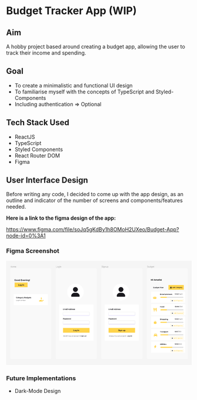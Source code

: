 # Budget Tracker App (WIP)

## Aim

A hobby project based around creating a budget app, allowing the user to track their income and spending.

## Goal

-   To create a minimalistic and functional UI design
-   To familiarise myself with the concepts of TypeScript and Styled-Components
-   Including authentication => Optional

## Tech Stack Used

-   ReactJS
-   TypeScript
-   Styled Components
-   React Router DOM
-   Figma

## User Interface Design

Before writing any code, I decided to come up with the app design, as an outline and indicator of the number of screens and components/features needed.

**Here is a link to the figma design of the app:**

https://www.figma.com/file/soJq5gKdBy1h8OMoH2UXeo/Budget-App?node-id=0%3A1

### Figma Screenshot

![caption](./src/images/Project.png)

### Future Implementations

-   Dark-Mode Design
